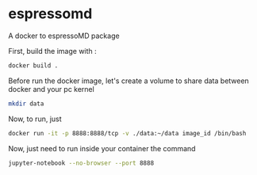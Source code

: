 # espressomd
A docker to espressoMD package 

First, build the image with :

```bash
docker build .
```

Before run the docker image, let's create a volume to share data between docker and your pc kernel

```bash
mkdir data
```

Now, to run, just 

```bash
docker run -it -p 8888:8888/tcp -v ./data:~/data image_id /bin/bash
```

Now, just need to run inside your container the command

```bash
jupyter-notebook --no-browser --port 8888
```
